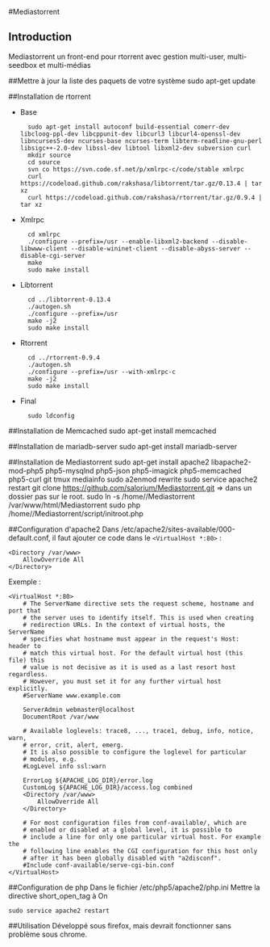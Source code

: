 #Mediastorrent
## Introduction
Mediastorrent un front-end pour rtorrent avec gestion multi-user, multi-seedbox et multi-médias

##Mettre à jour la liste des paquets de votre système
    sudo apt-get update

##Installation de rtorrent

* Base


        sudo apt-get install autoconf build-essential comerr-dev libcloog-ppl-dev libcppunit-dev libcurl3 libcurl4-openssl-dev libncurses5-dev ncurses-base ncurses-term libterm-readline-gnu-perl libsigc++-2.0-dev libssl-dev libtool libxml2-dev subversion curl
        mkdir source
        cd source
        svn co https://svn.code.sf.net/p/xmlrpc-c/code/stable xmlrpc
        curl https://codeload.github.com/rakshasa/libtorrent/tar.gz/0.13.4 | tar xz
        curl https://codeload.github.com/rakshasa/rtorrent/tar.gz/0.9.4 | tar xz

* Xmlrpc


        cd xmlrpc
        ./configure --prefix=/usr --enable-libxml2-backend --disable-libwww-client --disable-wininet-client --disable-abyss-server --disable-cgi-server
        make
        sudo make install

* Libtorrent


        cd ../libtorrent-0.13.4
        ./autogen.sh
        ./configure --prefix=/usr
        make -j2
        sudo make install

* Rtorrent


        cd ../rtorrent-0.9.4
        ./autogen.sh
        ./configure --prefix=/usr --with-xmlrpc-c
        make -j2
        sudo make install

* Final


        sudo ldconfig

##Installation de Memcached
    sudo apt-get install memcached

##Installation de mariadb-server
    sudo apt-get install mariadb-server

##Installation de Mediastorrent
    sudo apt-get install apache2 libapache2-mod-php5 php5-mysqlnd php5-json php5-imagick php5-memcached php5-curl git tmux mediainfo
    sudo a2enmod rewrite
    sudo service apache2 restart
    git clone https://github.com/salorium/Mediastorrent.git => dans un dossier <utilisateur> pas sur le root.
    sudo ln -s /home/<utilisateur>/Mediastorrent /var/www/html/Mediastorrent
    sudo php /home/<utilisateur>/Mediastorrent/script/initroot.php

##Configuration d'apache2
Dans  /etc/apache2/sites-available/000-default.conf, il faut ajouter ce code dans le ```<VirtualHost *:80>``` :

    <Directory /var/www>
        AllowOverride All
    </Directory>

Exemple :

    <VirtualHost *:80>
	    # The ServerName directive sets the request scheme, hostname and port that
	    # the server uses to identify itself. This is used when creating
	    # redirection URLs. In the context of virtual hosts, the ServerName
	    # specifies what hostname must appear in the request's Host: header to
	    # match this virtual host. For the default virtual host (this file) this
	    # value is not decisive as it is used as a last resort host regardless.
	    # However, you must set it for any further virtual host explicitly.
	    #ServerName www.example.com

	    ServerAdmin webmaster@localhost
	    DocumentRoot /var/www

	    # Available loglevels: trace8, ..., trace1, debug, info, notice, warn,
	    # error, crit, alert, emerg.
	    # It is also possible to configure the loglevel for particular
	    # modules, e.g.
	    #LogLevel info ssl:warn

	    ErrorLog ${APACHE_LOG_DIR}/error.log
	    CustomLog ${APACHE_LOG_DIR}/access.log combined
        <Directory /var/www>
            AllowOverride All
        </Directory>

        # For most configuration files from conf-available/, which are
        # enabled or disabled at a global level, it is possible to
        # include a line for only one particular virtual host. For example the
        # following line enables the CGI configuration for this host only
        # after it has been globally disabled with "a2disconf".
        #Include conf-available/serve-cgi-bin.conf
    </VirtualHost>

##Configuration de php
Dans le fichier /etc/php5/apache2/php.ini
Mettre la directive short_open_tag à On

    sudo service apache2 restart
    
##Utilisation
Développé sous firefox, mais devrait fonctionner sans problème sous chrome.
